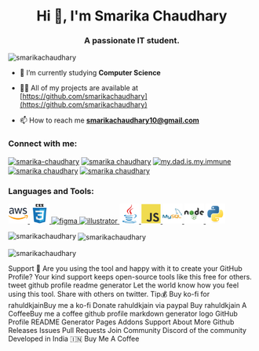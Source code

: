 <h1 align="center">Hi 👋, I'm Smarika Chaudhary</h1>
<h3 align="center">A passionate IT student.</h3>

<p align="left"> <img src="https://komarev.com/ghpvc/?username=smarikachaudhary&label=Profile%20views&color=0e75b6&style=flat" alt="smarikachaudhary" /> </p>

- 🌱 I’m currently studying **Computer Science**

- 👨‍💻 All of my projects are available at [https://github.com/smarikachaudhary](https://github.com/smarikachaudhary)

- 📫 How to reach me **smarikachaudhary10@gmail.com**

<h3 align="left">Connect with me:</h3>
<p align="left">
<a href="https://codepen.io/smarika-chaudhary" target="blank"><img align="center" src="https://raw.githubusercontent.com/rahuldkjain/github-profile-readme-generator/master/src/images/icons/Social/codepen.svg" alt="smarika-chaudhary" height="30" width="40" /></a>
<a href="https://www.linkedin.com/in/smarika-chaudhary-6a560625a/" target="blank"><img align="center" src="https://raw.githubusercontent.com/rahuldkjain/github-profile-readme-generator/master/src/images/icons/Social/linked-in-alt.svg" alt="smarika chaudhary" height="30" width="40" /></a>
<a href="https://instagram.com/my.dad.is.my.immune" target="blank"><img align="center" src="https://raw.githubusercontent.com/rahuldkjain/github-profile-readme-generator/master/src/images/icons/Social/instagram.svg" alt="my.dad.is.my.immune" height="30" width="40" /></a>
<a href="https://www.youtube.com/c/smarika chaudhary" target="blank"><img align="center" src="https://raw.githubusercontent.com/rahuldkjain/github-profile-readme-generator/master/src/images/icons/Social/youtube.svg" alt="smarika chaudhary" height="30" width="40" /></a>
<a href="https://www.leetcode.com/smarika chaudhary" target="blank"><img align="center" src="https://raw.githubusercontent.com/rahuldkjain/github-profile-readme-generator/master/src/images/icons/Social/leet-code.svg" alt="smarika chaudhary" height="30" width="40" /></a>
</p>

<h3 align="left">Languages and Tools:</h3>
<p align="left"> <a href="https://aws.amazon.com" target="_blank" rel="noreferrer"> <img src="https://raw.githubusercontent.com/devicons/devicon/master/icons/amazonwebservices/amazonwebservices-original-wordmark.svg" alt="aws" width="40" height="40"/> </a> <a href="https://www.w3schools.com/css/" target="_blank" rel="noreferrer"> <img src="https://raw.githubusercontent.com/devicons/devicon/master/icons/css3/css3-original-wordmark.svg" alt="css3" width="40" height="40"/> </a> <a href="https://www.figma.com/" target="_blank" rel="noreferrer"> <img src="https://www.vectorlogo.zone/logos/figma/figma-icon.svg" alt="figma" width="40" height="40"/> </a> <a href="https://www.adobe.com/in/products/illustrator.html" target="_blank" rel="noreferrer"> <img src="https://www.vectorlogo.zone/logos/adobe_illustrator/adobe_illustrator-icon.svg" alt="illustrator" width="40" height="40"/> </a> <a href="https://www.java.com" target="_blank" rel="noreferrer"> <img src="https://raw.githubusercontent.com/devicons/devicon/master/icons/java/java-original.svg" alt="java" width="40" height="40"/> </a> <a href="https://developer.mozilla.org/en-US/docs/Web/JavaScript" target="_blank" rel="noreferrer"> <img src="https://raw.githubusercontent.com/devicons/devicon/master/icons/javascript/javascript-original.svg" alt="javascript" width="40" height="40"/> </a> <a href="https://www.mysql.com/" target="_blank" rel="noreferrer"> <img src="https://raw.githubusercontent.com/devicons/devicon/master/icons/mysql/mysql-original-wordmark.svg" alt="mysql" width="40" height="40"/> </a> <a href="https://nodejs.org" target="_blank" rel="noreferrer"> <img src="https://raw.githubusercontent.com/devicons/devicon/master/icons/nodejs/nodejs-original-wordmark.svg" alt="nodejs" width="40" height="40"/> </a> <a href="https://www.python.org" target="_blank" rel="noreferrer"> <img src="https://raw.githubusercontent.com/devicons/devicon/master/icons/python/python-original.svg" alt="python" width="40" height="40"/> </a> </p>

<p><img align="left" src="https://github-readme-stats.vercel.app/api/top-langs?username=smarikachaudhary&show_icons=true&locale=en&layout=compact" alt="smarikachaudhary" /></p>

<p>&nbsp;<img align="center" src="https://github-readme-stats.vercel.app/api?username=smarikachaudhary&show_icons=true&locale=en" alt="smarikachaudhary" /></p>

<p><img align="center" src="https://github-readme-streak-stats.herokuapp.com/?user=smarikachaudhary&" alt="smarikachaudhary" /></p>

Support 🙏
Are you using the tool and happy with it to create your GitHub Profile?
Your kind support keeps open-source tools like this free for others.
tweet github profile readme generator
Let the world know how you feel using this tool. Share with others on twitter.
Tip💰
Buy ko-fi for rahuldkjainBuy me a ko-fi
Donate rahuldkjain via paypal
Buy rahuldkjain A CoffeeBuy me a coffee
github profile markdown generator logo
GitHub Profile README Generator
Pages
Addons
Support
About
More
Github
Releases
Issues
Pull Requests
Join Community
Discord of the community
Developed in India 🇮🇳
Buy Me A Coffee

